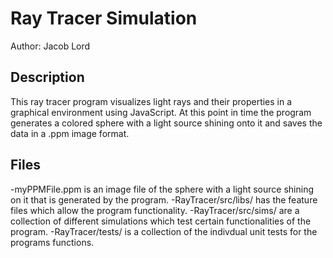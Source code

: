 # Ray Tracer Simulation

Author: Jacob Lord

## Description
This ray tracer program visualizes light rays
and their properties in a graphical environment using JavaScript.
At this point in time the program generates a colored sphere with a
light source shining onto it and saves the data in a .ppm image format.

## Files
-myPPMFile.ppm is an image file of the sphere with a light source shining on it that is generated by the program.
-RayTracer/src/libs/ has the feature files which allow the program functionality.
-RayTracer/src/sims/ are a collection of different simulations which test certain functionalities of the program.
-RayTracer/tests/ is a collection of the indivdual unit tests for the programs functions.



